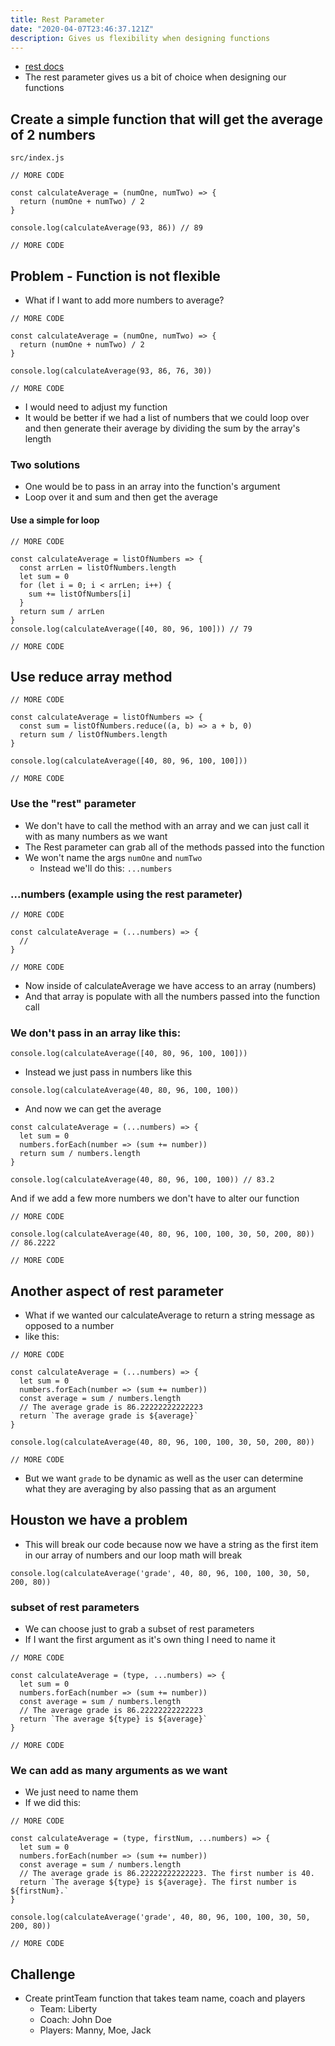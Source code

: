 ```yaml
---
title: Rest Parameter
date: "2020-04-07T23:46:37.121Z"
description: Gives us flexibility when designing functions
---
```


* [rest docs](https://developer.mozilla.org/en-US/docs/Web/JavaScript/Reference/Functions/rest_parameters)
* The rest parameter gives us a bit of choice when designing our functions

## Create a simple function that will get the average of 2 numbers
`src/index.js`

```
// MORE CODE

const calculateAverage = (numOne, numTwo) => {
  return (numOne + numTwo) / 2
}

console.log(calculateAverage(93, 86)) // 89

// MORE CODE
```

## Problem - Function is not flexible
* What if I want to add more numbers to average?

```
// MORE CODE

const calculateAverage = (numOne, numTwo) => {
  return (numOne + numTwo) / 2
}

console.log(calculateAverage(93, 86, 76, 30))

// MORE CODE
```

* I would need to adjust my function
* It would be better if we had a list of numbers that we could loop over and then generate their average by dividing the sum by the array's length

### Two solutions
* One would be to pass in an array into the function's argument
* Loop over it and sum and then get the average

#### Use a simple for loop
```
// MORE CODE

const calculateAverage = listOfNumbers => {
  const arrLen = listOfNumbers.length
  let sum = 0
  for (let i = 0; i < arrLen; i++) {
    sum += listOfNumbers[i]
  }
  return sum / arrLen
}
console.log(calculateAverage([40, 80, 96, 100])) // 79

// MORE CODE
```

## Use reduce array method
```
// MORE CODE

const calculateAverage = listOfNumbers => {
  const sum = listOfNumbers.reduce((a, b) => a + b, 0)
  return sum / listOfNumbers.length
}

console.log(calculateAverage([40, 80, 96, 100, 100]))

// MORE CODE
```

### Use the "rest" parameter
* We don't have to call the method with an array and we can just call it with as many numbers as we want
* The Rest parameter can grab all of the methods passed into the function
* We won't name the args `numOne` and `numTwo`
    - Instead we'll do this: `...numbers`

### ...numbers (example using the rest parameter)
```
// MORE CODE

const calculateAverage = (...numbers) => {
  // 
}

// MORE CODE
```

* Now inside of calculateAverage we have access to an array (numbers)
* And that array is populate with all the numbers passed into the function call

### We don't pass in an array like this:
```
console.log(calculateAverage([40, 80, 96, 100, 100]))
```

* Instead we just pass in numbers like this

```
console.log(calculateAverage(40, 80, 96, 100, 100))
```

* And now we can get the average

```
const calculateAverage = (...numbers) => {
  let sum = 0
  numbers.forEach(number => (sum += number))
  return sum / numbers.length
}

console.log(calculateAverage(40, 80, 96, 100, 100)) // 83.2
```

And if we add a few more numbers we don't have to alter our function

```
// MORE CODE

console.log(calculateAverage(40, 80, 96, 100, 100, 30, 50, 200, 80)) // 86.2222

// MORE CODE
```

## Another aspect of rest parameter
* What if we wanted our calculateAverage to return a string message as opposed to a number
* like this:

```
// MORE CODE

const calculateAverage = (...numbers) => {
  let sum = 0
  numbers.forEach(number => (sum += number))
  const average = sum / numbers.length
  // The average grade is 86.22222222222223
  return `The average grade is ${average}`
}

console.log(calculateAverage(40, 80, 96, 100, 100, 30, 50, 200, 80))

// MORE CODE
```

* But we want `grade` to be dynamic as well as the user can determine what they are averaging by also passing that as an argument

## Houston we have a problem
* This will break our code because now we have a string as the first item in our array of numbers and our loop math will break

`console.log(calculateAverage('grade', 40, 80, 96, 100, 100, 30, 50, 200, 80))`

### subset of rest parameters
* We can choose just to grab a subset of rest parameters
* If I want the first argument as it's own thing I need to name it

```
// MORE CODE

const calculateAverage = (type, ...numbers) => {
  let sum = 0
  numbers.forEach(number => (sum += number))
  const average = sum / numbers.length
  // The average grade is 86.22222222222223
  return `The average ${type} is ${average}`
}

// MORE CODE
```

### We can add as many arguments as we want
* We just need to name them
* If we did this:

```
// MORE CODE

const calculateAverage = (type, firstNum, ...numbers) => {
  let sum = 0
  numbers.forEach(number => (sum += number))
  const average = sum / numbers.length
  // The average grade is 86.22222222222223. The first number is 40.
  return `The average ${type} is ${average}. The first number is ${firstNum}.`
}

console.log(calculateAverage('grade', 40, 80, 96, 100, 100, 30, 50, 200, 80))

// MORE CODE
```

## Challenge
* Create printTeam function that takes team name, coach and players
    - Team: Liberty
    - Coach: John Doe
    - Players: Manny, Moe, Jack
